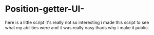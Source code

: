 # Position-getter-UI-
here is a little script it's really not so interesting i made this script to see what my abilities were and it was really easy thads why i make it public.
